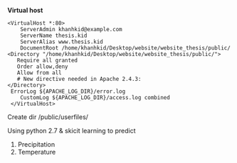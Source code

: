 **Virtual host**

    <VirtualHost *:80>
	    ServerAdmin khanhkid@example.com
	    ServerName thesis.kid
	    ServerAlias www.thesis.kid
	    DocumentRoot /home/khanhkid/Desktop/website/website_thesis/public/
	<Directory "/home/khanhkid/Desktop/website/website_thesis/public/">
	   Require all granted
	   Order allow,deny
	   Allow from all
	   # New directive needed in Apache 2.4.3:
	</Directory>
	 ErrorLog ${APACHE_LOG_DIR}/error.log
	    CustomLog ${APACHE_LOG_DIR}/access.log combined
     </VirtualHost>

Create dir /public/userfiles/


Using python 2.7 & skicit learning to predict 
1. Precipitation
2. Temperature
